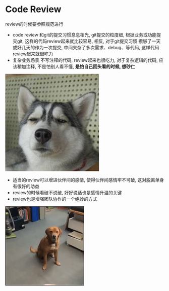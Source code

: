 # Code Review

review的时候要参照规范进行

- code review 和git的提交习惯息息相光, git提交的粒度细, 根据业务或功能提交git, 这样的代码review起来就比较容易, 相反, 对于git提交习惯 攒够了一天或好几天的作为一次提交, 中间夹杂了多次需求、debug、等代码, 这样代码review起来就很吃力
- 复杂业务场景 不写注释的代码, review起来也很吃力, 对于复杂逻辑的代码, 应该稍加注释, 不是怕别人看不懂, **是怕自己回头看的时候, 想砂仁**

![目光如炬](../resource/AOxW.jpeg)

- 适当的review可以增进伙伴间的感情, 使得伙伴间感情牢不可破, 这对脱离单身有很好的助益
- review的时候看破不说破, 好好说话也是感情升温的关键
- review也是增强团队协作的一个绝妙的方式

![团队协作](../resource/3pBY.gif)
